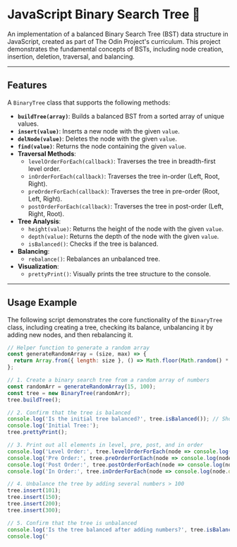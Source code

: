 # JavaScript Binary Search Tree 🌳

An implementation of a balanced Binary Search Tree (BST) data structure in JavaScript, created as part of The Odin Project's curriculum. This project demonstrates the fundamental concepts of BSTs, including node creation, insertion, deletion, traversal, and balancing.

---
## Features

A `BinaryTree` class that supports the following methods:

-   **`buildTree(array)`**: Builds a balanced BST from a sorted array of unique values.
-   **`insert(value)`**: Inserts a new node with the given `value`.
-   **`delNode(value)`**: Deletes the node with the given `value`.
-   **`find(value)`**: Returns the node containing the given `value`.
-   **Traversal Methods**:
    -   `levelOrderForEach(callback)`: Traverses the tree in breadth-first level order.
    -   `inOrderForEach(callback)`: Traverses the tree in-order (Left, Root, Right).
    -   `preOrderForEach(callback)`: Traverses the tree in pre-order (Root, Left, Right).
    -   `postOrderForEach(callback)`: Traverses the tree in post-order (Left, Right, Root).
-   **Tree Analysis**:
    -   `height(value)`: Returns the height of the node with the given `value`.
    -   `depth(value)`: Returns the depth of the node with the given `value`.
    -   `isBalanced()`: Checks if the tree is balanced.
-   **Balancing**:
    -   `rebalance()`: Rebalances an unbalanced tree.
-   **Visualization**:
    -   `prettyPrint()`: Visually prints the tree structure to the console.

---
## Usage Example

The following script demonstrates the core functionality of the `BinaryTree` class, including creating a tree, checking its balance, unbalancing it by adding new nodes, and then rebalancing it.

```javascript
// Helper function to generate a random array
const generateRandomArray = (size, max) => {
  return Array.from({ length: size }, () => Math.floor(Math.random() * max));
};

// 1. Create a binary search tree from a random array of numbers
const randomArr = generateRandomArray(15, 100);
const tree = new BinaryTree(randomArr);
tree.buildTree();

// 2. Confirm that the tree is balanced
console.log('Is the initial tree balanced?', tree.isBalanced()); // Should be true
console.log('Initial Tree:');
tree.prettyPrint();

// 3. Print out all elements in level, pre, post, and in order
console.log('Level Order:', tree.levelOrderForEach(node => console.log(node.data)));
console.log('Pre Order:', tree.preOrderForEach(node => console.log(node.data)));
console.log('Post Order:', tree.postOrderForEach(node => console.log(node.data)));
console.log('In Order:', tree.inOrderForEach(node => console.log(node.data)));

// 4. Unbalance the tree by adding several numbers > 100
tree.insert(101);
tree.insert(150);
tree.insert(200);
tree.insert(300);

// 5. Confirm that the tree is unbalanced
console.log('Is the tree balanced after adding numbers?', tree.isBalanced()); // Should be false
console.log('
